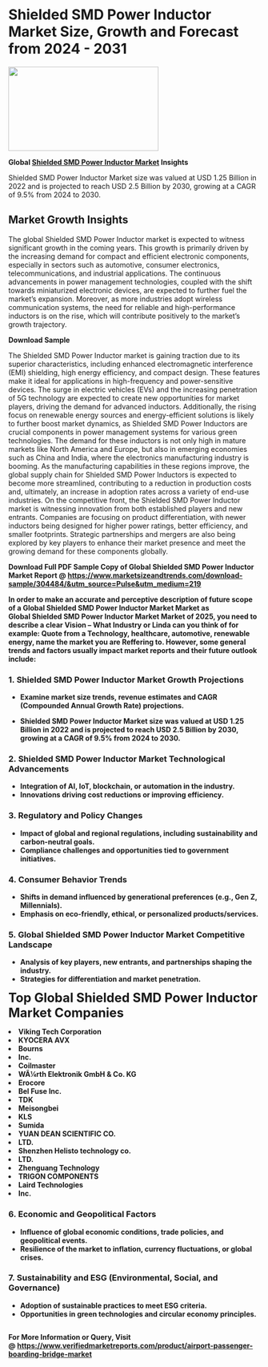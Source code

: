 <H1>Shielded SMD Power Inductor Market Size, Growth and Forecast from 2024 - 2031</H1><img class="aligncenter size-medium wp-image-584254" src="https://thirdeyenews.in/wp-content/uploads/2024/09/Global-Market-Research-300x168.jpeg" alt="" width="300" height="168" /><p><strong>Global&nbsp;<a href="https://www.marketsizeandtrends.com/download-sample/304484/&amp;utm_source=Pulse&amp;utm_medium=219">Shielded SMD Power Inductor Market</a> Insights</strong></p><p>Shielded SMD Power Inductor Market size was valued at USD 1.25 Billion in 2022 and is projected to reach USD 2.5 Billion by 2030, growing at a CAGR of 9.5% from 2024 to 2030.</p><p><h2>Market Growth Insights</h2> <p>The global Shielded SMD Power Inductor market is expected to witness significant growth in the coming years. This growth is primarily driven by the increasing demand for compact and efficient electronic components, especially in sectors such as automotive, consumer electronics, telecommunications, and industrial applications. The continuous advancements in power management technologies, coupled with the shift towards miniaturized electronic devices, are expected to further fuel the market’s expansion. Moreover, as more industries adopt wireless communication systems, the need for reliable and high-performance inductors is on the rise, which will contribute positively to the market’s growth trajectory.</p> <p><strong>Download Sample</strong></p> <p>The Shielded SMD Power Inductor market is gaining traction due to its superior characteristics, including enhanced electromagnetic interference (EMI) shielding, high energy efficiency, and compact design. These features make it ideal for applications in high-frequency and power-sensitive devices. The surge in electric vehicles (EVs) and the increasing penetration of 5G technology are expected to create new opportunities for market players, driving the demand for advanced inductors. Additionally, the rising focus on renewable energy sources and energy-efficient solutions is likely to further boost market dynamics, as Shielded SMD Power Inductors are crucial components in power management systems for various green technologies. The demand for these inductors is not only high in mature markets like North America and Europe, but also in emerging economies such as China and India, where the electronics manufacturing industry is booming. As the manufacturing capabilities in these regions improve, the global supply chain for Shielded SMD Power Inductors is expected to become more streamlined, contributing to a reduction in production costs and, ultimately, an increase in adoption rates across a variety of end-use industries. On the competitive front, the Shielded SMD Power Inductor market is witnessing innovation from both established players and new entrants. Companies are focusing on product differentiation, with newer inductors being designed for higher power ratings, better efficiency, and smaller footprints. Strategic partnerships and mergers are also being explored by key players to enhance their market presence and meet the growing demand for these components globally. <p><strong></p><p><span class=""><strong>Download Full PDF Sample Copy of Global Shielded SMD Power Inductor Market Report</strong> @ <a href="https://www.marketsizeandtrends.com/download-sample/304484/&amp;utm_source=Pulse&amp;utm_medium=219" target="_blank">https://www.marketsizeandtrends.com/download-sample/304484/&amp;utm_source=Pulse&amp;utm_medium=219</a></span></p><p>In order to make an accurate and perceptive description of future scope of a Global&nbsp;Shielded SMD Power Inductor Market Market as Global&nbsp;Shielded SMD Power Inductor Market Market of 2025, you need to describe a clear Vision &ndash; What Industry or Linda can you think of for example: Quote from a Technology, healthcare, automotive, renewable energy, name the market you are Reffering to. However, some general trends and factors usually impact market reports and their future outlook include:</p><h3>1.&nbsp;<strong>Shielded SMD Power Inductor Market Growth Projections</strong></h3><ul><li>Examine market size trends, revenue estimates and CAGR (Compounded Annual Growth Rate) projections.</li><li><p>Shielded SMD Power Inductor Market size was valued at USD 1.25 Billion in 2022 and is projected to reach USD 2.5 Billion by 2030, growing at a CAGR of 9.5% from 2024 to 2030.</p></li></ul><h3>2.&nbsp;<strong>Shielded SMD Power Inductor Market Technological Advancements</strong></h3><ul><li>Integration of AI, IoT, blockchain, or automation in the industry.</li><li>Innovations driving cost reductions or improving efficiency.</li></ul><h3>3.&nbsp;<strong>Regulatory and Policy Changes</strong></h3><ul><li>Impact of global and regional regulations, including sustainability and carbon-neutral goals.</li><li>Compliance challenges and opportunities tied to government initiatives.</li></ul><h3>4.&nbsp;<strong>Consumer Behavior Trends</strong></h3><ul><li>Shifts in demand influenced by generational preferences (e.g., Gen Z, Millennials).</li><li>Emphasis on eco-friendly, ethical, or personalized products/services.</li></ul><h3>5.&nbsp;<strong>Global Shielded SMD Power Inductor Market Competitive Landscape</strong></h3><ul><li>Analysis of key players, new entrants, and partnerships shaping the industry.</li><li>Strategies for differentiation and market penetration.</li></ul><p data-pm-slice="1 1 []"><span style="color: inherit; font-family: inherit; font-size: 25px;">Top Global Shielded SMD Power Inductor Market Companies</span></p><div class="" data-test-id=""><p><li>Viking Tech Corporation</li><li> KYOCERA AVX</li><li> Bourns</li><li> Inc.</li><li> Coilmaster</li><li> WÃ¼rth Elektronik GmbH & Co. KG</li><li> Erocore</li><li> Bel Fuse Inc.</li><li> TDK</li><li> Meisongbei</li><li> KLS</li><li> Sumida</li><li> YUAN DEAN SCIENTIFIC CO.</li><li> LTD.</li><li> Shenzhen Helisto technology co.</li><li> LTD.</li><li> Zhenguang Technology</li><li> TRIGON COMPONENTS</li><li> Laird Technologies</li><li> Inc.</li></p></div><h3>6.&nbsp;<strong>Economic and Geopolitical Factors</strong></h3><ul><li>Influence of global economic conditions, trade policies, and geopolitical events.</li><li>Resilience of the market to inflation, currency fluctuations, or global crises.</li></ul><h3>7.&nbsp;<strong>Sustainability and ESG (Environmental, Social, and Governance)</strong></h3><ul><li>Adoption of sustainable practices to meet ESG criteria.</li><li>Opportunities in green technologies and circular economy principles.</li></ul><h2><strong style="font-size: 14px;">For More Information or Query, Visit @&nbsp;</strong><a style="background-color: #ffffff; font-size: 14px;" href="https://www.marketsizeandtrends.com/report/shielded-smd-power-inductor-market/" target="_blank">https://www.verifiedmarketreports.com/product/airport-passenger-boarding-bridge-market</a></h2>
